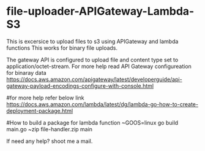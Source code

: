 # file-uploader-APIGateway-Lambda-S3
This is excersice to upload files to s3 using APIGateway and lambda functions
This works for binary file uploads.

The gateway API is configured to upload file and content type set to application/octet-stream.
For more help read API Gateway configureation for binaray data
https://docs.aws.amazon.com/apigateway/latest/developerguide/api-gateway-payload-encodings-configure-with-console.html

#for more help refer below link
https://docs.aws.amazon.com/lambda/latest/dg/lambda-go-how-to-create-deployment-package.html


#How to build a package for lambda function
~GOOS=linux go build main.go
~zip file-handler.zip main

If need any help? shoot me a mail.
